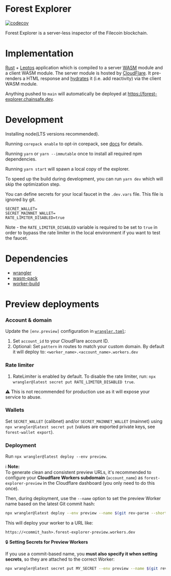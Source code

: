 # Forest Explorer

[![codecov](https://codecov.io/github/ChainSafe/forest-explorer/graph/badge.svg?token=J2ZVD5FOEC)](https://codecov.io/github/ChainSafe/forest-explorer)

Forest Explorer is a server-less inspector of the Filecoin blockchain.

# Implementation

[Rust](https://www.rust-lang.org/) + [Leptos](https://leptos.dev/) application
which is compiled to a server [WASM](https://webassembly.org/) module and a
client WASM module. The server module is hosted by
[CloudFlare](https://workers.cloudflare.com/). It pre-renders a HTML response
and [hydrates](https://book.leptos.dev/ssr/index.html) it (i.e. add reactivity)
via the client WASM module.

Anything pushed to `main` will automatically be deployed at
<https://forest-explorer.chainsafe.dev>.

# Development

Installing node(LTS versions recommended).

Running `corepack enable` to opt-in corepack, see
[docs](https://yarnpkg.com/corepack#installation) for details.

Running `yarn` or `yarn --immutable` once to install all required npm
dependencies.

Running `yarn start` will spawn a local copy of the explorer.

To speed up the build during development, you can run `yarn dev` which will skip
the optimization step.

You can define secrets for your local faucet in the `.dev.vars` file. This file
is ignored by git.

```
SECRET_WALLET=
SECRET_MAINNET_WALLET=
RATE_LIMITER_DISABLED=true
```

Note - the `RATE_LIMITER_DISABLED` variable is required to be set to `true` in
order to bypass the rate limiter in the local environment if you want to test
the faucet.

# Dependencies

- [wrangler](https://github.com/cloudflare/wrangler2)
- [wasm-pack](https://github.com/rustwasm/wasm-pack)
- [worker-build](https://github.com/cloudflare/workers-rs/tree/main/worker-build)

# Preview deployments

### Account & domain

Update the `[env.preview]` configuration in [`wrangler.toml`](./wrangler.toml):

1. Set `account_id` to your CloudFlare account ID.
2. Optional: Set `pattern` in routes to match your custom domain. By default it
   will deploy to: `<worker_name>.<account_name>.workers.dev`

### Rate limiter

1. RateLimiter is enabled by default. To disable the rate limiter, run:
   `npx wrangler@latest secret put RATE_LIMITER_DISABLED true`.

:warning: This is not recommended for production use as it will expose your
service to abuse.

### Wallets

Set `SECRET_WALLET` (calibnet) and/or `SECRET_MAINNET_WALLET` (mainnet) using
`npx wrangler@latest secret put` (values are exported private keys, see
`forest-wallet export`).

### Deployment

Run `npx wrangler@latest deploy --env preview`.

:information_source: **Note:**  
To generate clean and consistent preview URLs, it's recommended to configure
your **Cloudflare Workers subdomain** (`account_name`) as
`forest-explorer-preview` in the Cloudflare dashboard (you only need to do this
once).

Then, during deployment, use the `--name` option to set the preview Worker name
based on the latest Git commit hash:

```bash
npx wrangler@latest deploy --env preview --name $(git rev-parse --short HEAD)
```

This will deploy your worker to a URL like:

```
https://<commit_hash>.forest-explorer-preview.workers.dev
```

:lock: **Setting Secrets for Preview Workers**

If you use a commit-based name, you **must also specify it when setting
secrets**, so they are attached to the correct Worker:

```bash
npx wrangler@latest secret put MY_SECRET --env preview --name $(git rev-parse --short HEAD)
```
